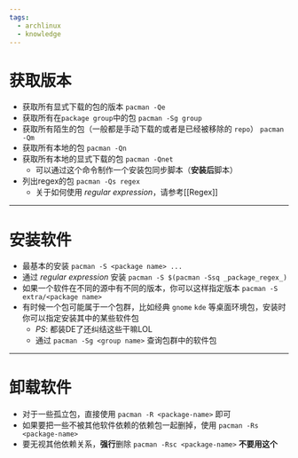 ```yaml
---
tags:
  - archlinux
  - knowledge
---
```

# 获取版本
- 获取所有显式下载的包的版本 `pacman -Qe`
- 获取所有在`package group`中的包 `pacman -Sg group`
- 获取所有陌生的包（一般都是手动下载的或者是已经被移除的 `repo`） `pacman -Qm`
- 获取所有本地的包 `pacman -Qn`
- 获取所有本地的显式下载的包 `pacman -Qnet`
	- 可以通过这个命令制作一个安装包同步脚本（**安装后**脚本）
- 列出regex的包 `pacman -Qs regex`
	- 关于如何使用 *regular expression*，请参考[[Regex]]

---
# 安装软件
- 最基本的安装 `pacman -S <package name> ...` 
- 通过 *regular expression* 安装 `pacman -S $(pacman -Ssq _package_regex_)`
- 如果一个软件在不同的源中有不同的版本，你可以这样指定版本 `pacman -S extra/<package name>`
- 有时候一个包可能属于一个包群，比如经典 `gnome` `kde` 等桌面环境包，安装时你可以指定安装其中的某些软件包
	- *PS*: 都装DE了还纠结这些干嘛LOL
	- 通过 `pacman -Sg <group name>` 查询包群中的软件包

---
# 卸载软件
- 对于一些孤立包，直接使用 `pacman -R <package-name>` 即可
- 如果要把一些不被其他软件依赖的依赖包一起删掉，使用 `pacman -Rs <package-name>`
- 要无视其他依赖关系，**强行**删除 `pacman -Rsc <package-name>` **不要用这个**